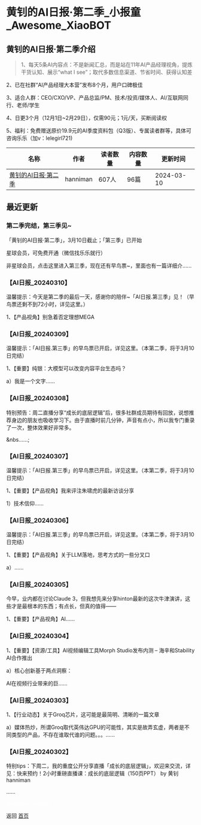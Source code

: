 # 黄钊的AI日报·第二季_小报童_Awesome_XiaoBOT

## 黄钊的AI日报·第二季介绍
> 1、每天5条AI内容点：不是新闻汇总，而是站在11年AI产品经理视角，提炼干货认知、展示“what I see”；取代多数信息渠道、节省时间、获得认知差    
    
2、已在社群“AI产品经理大本营”发布8个月，用户口碑极佳    
    
3、适合人群：CEO/CXO/VP、产品总监/PM、技术/投资/媒体人、AI/互联网同行、老师/学生    
    
4、日更3个月（12月1日~2月29日），仅需90元；1元/天，买断阅读权    
    
5、福利：免费赠送原价19.9元的AI季度资料包（Q3版）、专属读者群等，具体可咨询乐乐（加v：lelegirl721)  
  


|名称|作者|读者数量|内容数量|更新时间|
|---|---|---|---|---|
|[黄钊的AI日报·第二季](https://xiaobot.net/p/ai02?refer=0b133df9-27dc-423b-8101-639049001c13)|hanniman|607人|96篇|2024-03-10|

## 最近更新
### 第二季完结，第三季见~

「黄钊的AI日报·第二季」，3月10日截止；「第三季」已开始

星球会员，可免费开通（微信找乐乐就行）

非星球会员，点击这里进入第三季，现在还有早鸟票~，里面也有一篇详细介......

### 【AI日报_20240310】

温馨提示：今天是第二季的最后一天，感谢你的陪伴~「AI日报.第三季」见！（早鸟票还剩不到72小时，详见这里。）



1、【产品视角】别急着否定理想MEGA

### 【AI日报_20240309】

温馨提示：「AI日报.第三季」的早鸟票已开启，详见这里。（本第二季，将于3月10日完结）

1、【重要】纯银：大模型可以改变内容平台生态吗？

a）我是一个文字......

### 【AI日报_20240308】

特别预告：周二直播分享“成长的底层逻辑”后，很多社群成员期待有回放，说想推荐身边的朋友也吸收学习下。由于直播时前几分钟，声音有点小，所以我专门重录了一次，整体效果好非常多。

&nbs......;

### 【AI日报_20240307】

温馨提示：「AI日报.第三季」的早鸟票已开启，详见这里。（本第二季，将于3月10日完结）

1、【重要】【产品视角】我来评注朱啸虎的最新访谈分享

1）技术信仰......

### 【AI日报_20240306】

温馨提示：「AI日报.第三季」的早鸟票已开启，详见这里。（本第二季，将于3月10日完结）

1、【重要】【产品视角】关于LLM落地，思考方式的一些分叉口

a）......

### 【AI日报_20240305】

今早，业内都在讨论Claude 3，但我想先来分享hinton最新的这次牛津演讲，这些才是最根本的东西；有点长，但真的值得——



1、【重要】【产品视角】AI......

### 【AI日报_20240304】

1、【重要】【资源/工具】AI视频编辑工具Morph Studio发布内测 – 海辛和Stability AI合作推出

a）核心创新基于两点洞察：

AI在视频行业带来的巨......

### 【AI日报_20240303】

1、【行业动态】关于Groq芯片，这可能是最简明、清晰的一篇文章

a）媒体热炒，所谓Groq取代英伟达GPU的可能性，其实是故弄玄虚，两者是不同类型的产品，不存在谁取代谁的问题。。。......

### 【AI日报_20240302】

特别tips：下周二，我的重度公开分享直播「成长的底层逻辑」，欢迎来交流，详见：快来预约！2小时重磅直播课：成长的底层逻辑（150页PPT） by
黄钊hanniman

 ......


<a href="https://github.com/Reno9527/awesome-xiaobot" style="color: white; text-decoration: none;">awesome-xiaobot</a>

返回 [首页](../README.md)
